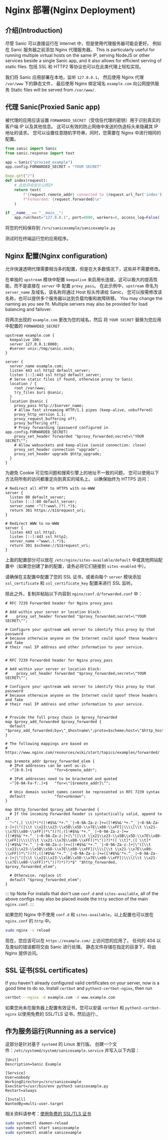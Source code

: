 # Nginx 部署(Nginx Deployment)

## 介绍(Introduction)


尽管 Sanic 可以直接运行在 Internet 中，但是使用代理服务器可能会更好。 例如在 Sanic 服务器之前添加 Nginx 代理服务器。 This is particularly useful for running multiple virtual hosts on the same IP, serving NodeJS or other services beside a single Sanic app, and it also allows for efficient serving of static files. 包括 SSL 和 HTTP2 等协议也可以在此类代理上轻松实现。

我们将 Sanic 应用部署在本地，监听 `127.0.0.1`， 然后使用 Nginx 代理 `/var/www` 下的静态文件， 最后使用 Nginx 绑定域名 `example.com` 向公网提供服务 Static files will be served from `/var/www/`.


## 代理 Sanic(Proxied Sanic app)

被代理的应用应该设置 `FORWARDED_SECRET`（受信任代理的密钥）用于识别真实的客户端 IP 以及其他信息。 这可以有效的防止网络中发送的伪造标头来隐藏其 IP 地址的请求。 您可以设置任意随机字符串，同时，您需要在 Nginx 中进行相同的配置。

```python
from sanic import Sanic
from sanic.response import text

app = Sanic("proxied_example")
app.config.FORWARDED_SECRET = "YOUR SECRET"

@app.get("/")
def index(request):
    # 此处将会显示公网IP
    return text(
        f"{request.remote_addr} connected to {request.url_for('index')}\n"
        f"Forwarded: {request.forwarded}\n"
    )

if __name__ == "__main__":
    app.run(host="127.0.0.1", port=8000, workers=8, access_log=False)
```

将您的代码保存到 `/srv/sanicexample/sanicexample.py`

测试时在终端运行您的应用程序。

## Nginx 配置(Nginx configuration)

允许快速透明代理需要相当多的配置，但是在大多数情况下，这些并不需要修改。

在单独的 `upstream` 模块中配置 `keepalive` 来启用长连接，这可以极大的提高性能，而不是直接在 `server` 中 配置 `proxy_pass`。 在此示例中，`upstream` 命名为 `server_name` 及域名，该名称将通过 Host 标头传递给 Sanic， 您可以按需修改该名称，也可以提供多个服务器以达到负载均衡和故障转移。 You may change the naming as you see fit. Multiple servers may also be provided for load balancing and failover.

将两次出现的 `example.com` 更改为您的域名，然后 将 `YOUR SECRET` 替换为您应用中配置的 `FORWARDED_SECRET`

```nginx
upstream example.com {
  keepalive 100;
  server 127.0.0.1:8000;
  #server unix:/tmp/sanic.sock;
}

server {
  server_name example.com;
  listen 443 ssl http2 default_server;
  listen [::]:443 ssl http2 default_server;
  # Serve static files if found, otherwise proxy to Sanic
  location / {
    root /var/www;
    try_files $uri @sanic;
  }
  location @sanic {
    proxy_pass http://$server_name;
    # Allow fast streaming HTTP/1.1 pipes (keep-alive, unbuffered)
    proxy_http_version 1.1;
    proxy_request_buffering off;
    proxy_buffering off;
    # Proxy forwarding (password configured in app.config.FORWARDED_SECRET)
    proxy_set_header forwarded "$proxy_forwarded;secret=\"YOUR SECRET\"";
    # Allow websockets and keep-alive (avoid connection: close)
    proxy_set_header connection "upgrade";
    proxy_set_header upgrade $http_upgrade;
  }
}
```

为避免 Cookie 可见性问题和搜索引擎上的地址不一致的问题， 您可以使用以下方法将所有的访问都重定向到真实的域名上。 以确保始终为 HTTPS 访问：

```nginx
# Redirect all HTTP to HTTPS with no-WWW
server {
  listen 80 default_server;
  listen [::]:80 default_server;
  server_name ~^(?:www\.)?(.*)$;
  return 301 https://$1$request_uri;
}

# Redirect WWW to no-WWW
server {
  listen 443 ssl http2;
  listen [::]:443 ssl http2;
  server_name ~^www\.(.*)$;
  return 301 $scheme://$1$request_uri;
}
```

上面的配置部分可以放在 `/etc/nginx/sites-available/default` 中或其他网站配置中（如果您创建了新的配置，请务必将它们链接到 `sites-enabled` 中）。

请确保在主配置中配置了您的 SSL 证书，或者向每个 `server` 模块添加 `ssl_certificate` 和 `ssl_certificate_key` 配置来进行 SSL 监听。

除此之外，复制并粘贴以下内容到 `nginx/conf.d/forwarded.conf` 中：

```nginx
# RFC 7239 Forwarded header for Nginx proxy_pass

# Add within your server or location block:
#    proxy_set_header forwarded "$proxy_forwarded;secret=\"YOUR SECRET\"";

# Configure your upstream web server to identify this proxy by that password
# because otherwise anyone on the Internet could spoof these headers and fake
# their real IP address and other information to your service.


# RFC 7239 Forwarded header for Nginx proxy_pass

# Add within your server or location block:
#    proxy_set_header forwarded "$proxy_forwarded;secret=\"YOUR SECRET\"";

# Configure your upstream web server to identify this proxy by that password
# because otherwise anyone on the Internet could spoof these headers and fake
# their real IP address and other information to your service.


# Provide the full proxy chain in $proxy_forwarded
map $proxy_add_forwarded $proxy_forwarded {
  default "$proxy_add_forwarded;by=\"_$hostname\";proto=$scheme;host=\"$http_host\";path=\"$request_uri\"";
}

# The following mappings are based on
# https://www.nginx.com/resources/wiki/start/topics/examples/forwarded/

map $remote_addr $proxy_forwarded_elem {
  # IPv4 addresses can be sent as-is
  ~^[0-9.]+$          "for=$remote_addr";

  # IPv6 addresses need to be bracketed and quoted
  ~^[0-9A-Fa-f:.]+$   "for=\"[$remote_addr]\"";

  # Unix domain socket names cannot be represented in RFC 7239 syntax
  default             "for=unknown";
}

map $http_forwarded $proxy_add_forwarded {
  # If the incoming Forwarded header is syntactically valid, append to it
  "~^(,[ \\t]*)*([!#$%&'*+.^_`|~0-9A-Za-z-]+=([!#$%&'*+.^_`|~0-9A-Za-z-]+|\"([\\t \\x21\\x23-\\x5B\\x5D-\\x7E\\x80-\\xFF]|\\\\[\\t \\x21-\\x7E\\x80-\\xFF])*\"))?(;([!#$%&'*+.^_`|~0-9A-Za-z-]+=([!#$%&'*+.^_`|~0-9A-Za-z-]+|\"([\\t \\x21\\x23-\\x5B\\x5D-\\x7E\\x80-\\xFF]|\\\\[\\t \\x21-\\x7E\\x80-\\xFF])*\"))?)*([ \\t]*,([ \\t]*([!#$%&'*+.^_`|~0-9A-Za-z-]+=([!#$%&'*+.^_`|~0-9A-Za-z-]+|\"([\\t \\x21\\x23-\\x5B\\x5D-\\x7E\\x80-\\xFF]|\\\\[\\t \\x21-\\x7E\\x80-\\xFF])*\"))?(;([!#$%&'*+.^_`|~0-9A-Za-z-]+=([!#$%&'*+.^_`|~0-9A-Za-z-]+|\"([\\t \\x21\\x23-\\x5B\\x5D-\\x7E\\x80-\\xFF]|\\\\[\\t \\x21-\\x7E\\x80-\\xFF])*\"))?)*)?)*$" "$http_forwarded, $proxy_forwarded_elem";

  # Otherwise, replace it
  default "$proxy_forwarded_elem";
}
```

::: tip Note For installs that don't use `conf.d` and `sites-available`, all of the above configs may also be placed inside the `http` section of the main `nginx.conf`. :::

如果您的 Nginx 中不使用 `conf.d` 和 `sites-available`，以上配置也可以放在 `nginx.conf` 的 `http` 中。

```bash
sudo nginx -s reload
```

现在，您应该可以在 `https://example.com/` 上访问您的应用了。 任何的 404 以及类似的错误都将交由 Sanic 进行处理。 静态文件存储在指定的目录下，将由 Nginx 提供访问。

## SSL 证书(SSL certificates)

If you haven't already configured valid certificates on your server, now is a good time to do so. Install `certbot` and `python3-certbot-nginx`, then run

```bash
certbot --nginx -d example.com -d www.example.com
```

如果您尚未在服务器上配置有效证书，您可以安装 `certbot` 和 `python3-certbot-nginx` 以使用免费的 SSL/TLS 证书，然后运行:_

## 作为服务运行(Running as a service)

这部分是针对基于 `systemd` 的 Linux 发行版。 创建一个文件：`/etc/systemd/system/sanicexample.service` 并写入以下内容：

```text
[Unit]
Description=Sanic Example

[Service]
User=nobody
WorkingDirectory=/srv/sanicexample
ExecStart=/usr/bin/env python3 sanicexample.py
Restart=always

[Install]
WantedBy=multi-user.target
```

相关资料请参考：[使用免费的 SSL/TLS 证书](https://www.nginx.com/blog/using-free-ssltls-certificates-from-lets-encrypt-with-nginx/)

```bash
sudo systemctl daemon-reload
sudo systemctl start sanicexample
sudo systemctl enable sanicexample
```
